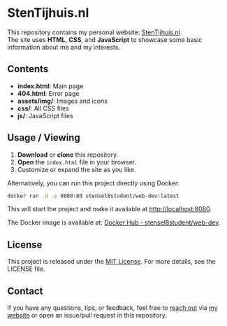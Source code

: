 # StenTijhuis.nl

This repository contains my personal website: [StenTijhuis.nl](https://stentijhuis.nl/).  
The site uses **HTML**, **CSS**, and **JavaScript** to showcase some basic information about me and my interests.

## Contents
- **index.html**: Main page
- **404.html**: Error page
- **assets/img/**: Images and icons
- **css/**: All CSS files
- **js/**: JavaScript files

## Usage / Viewing
1. **Download** or **clone** this repository.  
2. **Open** the `index.html` file in your browser.  
3. Customize or expand the site as you like.

Alternatively, you can run this project directly using Docker:  
```bash
docker run -d -p 8080:80 stensel8student/web-dev:latest
```
This will start the project and make it available at [http://localhost:8080](http://localhost:8080).

The Docker image is available at: [Docker Hub - stensel8student/web-dev](https://hub.docker.com/r/stensel8student/web-dev).

## License
This project is released under the [MIT License](LICENSE). For more details, see the LICENSE file.

## Contact
If you have any questions, tips, or feedback, feel free to [reach out](https://stentijhuis.nl/#contact) via [my website](https://stentijhuis.nl/) or open an issue/pull request in this repository.
